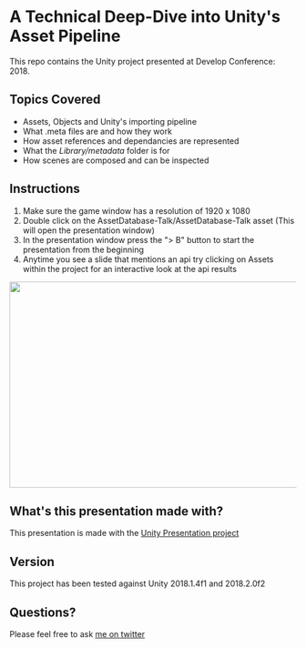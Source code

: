 # A Technical Deep-Dive into Unity's Asset Pipeline

This repo contains the Unity project presented at Develop Conference: 2018.

## Topics Covered
- Assets, Objects and Unity's importing pipeline
- What .meta files are and how they work
- How asset references and dependancies are represented
- What the *Library/metadata* folder is for
- How scenes are composed and can be inspected

## Instructions
1. Make sure the game window has a resolution of 1920 x 1080 
2. Double click on the AssetDatabase-Talk/AssetDatabase-Talk asset (This will open the presentation window)
3. In the presentation window press the "> B" button to start the presentation from the beginning
4. Anytime you see a slide that mentions an api try clicking on Assets within the project for an interactive look at the api results 

<p align="center">
<img src="Images/Interactive.gif" width="650" height="362" />
</p>

## What's this presentation made with?
This presentation is made with the [Unity Presentation project](https://github.com/UnityTechnologies/Presentation)

## Version
This project has been tested against Unity 2018.1.4f1 and 2018.2.0f2

## Questions?
Please feel free to ask [me on twitter](https://twitter.com/harryr0se)
